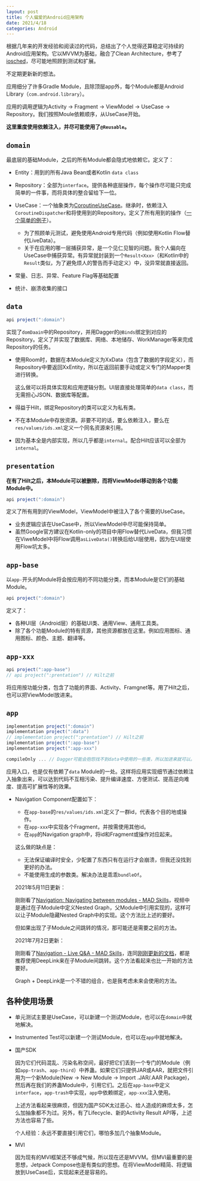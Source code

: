 ```yaml
---
layout: post
title: 个人偏爱的Android应用架构
date: 2021/4/18
categories: Android
---
```


根据几年来的开发经验和阅读过的代码，总结出了个人觉得还算稳定可持续的Android应用架构。它以MVVM为基础，融合了Clean Architecture，参考了[iosched](https://github.com/google/iosched)，尽可能地照顾到测试和扩展。

不定期更新新的想法。

<!--more-->

应用细分了许多Gradle Module，且除顶层app外，每个Module都是Android Library（`com.android.library`）。

应用的调用逻辑为Activity -> Fragment -> ViewModel -> UseCase -> Repository。我们按照Moule依赖顺序，从UseCase开始。

**这里重度使用依赖注入，并尽可能使用了`@Reusable`。**

## `domain`

最底层的基础Module，之后的所有Module都会隐式地依赖它。定义了：

- Entity：用到的所有Java Bean或者Kotlin `data class`
- Repository：全部为`interface`。提供各种底层操作，每个操作尽可能只完成简单的一件事，而将具体的整合留给下一位。
- UseCase：一个抽象类为[CoroutineUseCase](https://github.com/google/iosched/blob/main/shared/src/main/java/com/google/samples/apps/iosched/shared/domain/CoroutineUseCase.kt)。继承时，依赖注入`CoroutineDispatcher`和将使用到的Repository。定义了所有用到的操作（[一个简单的例子](https://github.com/google/iosched/blob/main/shared/src/main/java/com/google/samples/apps/iosched/shared/domain/users/FeedbackUseCase.kt)）。

  - 为了照顾单元测试，避免使用Android专用代码（例如使用Kotlin Flow替代LiveData）。
  - 关于在应用的哪一层捕获异常，是一个见仁见智的问题。我个人偏向在UseCase中捕获异常。有异常就封装到一个`Result<Xxx>`（和Kotlin中的`Result`类似，为了避免烦人的警告而手动定义）中，没异常就直接返回。

- 常量、日志、异常、Feature Flag等基础配置
- 统计、崩溃收集的接口

## `data`

```Groovy
api project(":domain")
```

实现了`domDaain`中的Repository，并用Dagger的`@Binds`绑定到对应的Repository。定义了并实现了数据库、网络、本地储存、WorkManager等来完成Repository的任务。

- 使用Room时，数据在本Module定义为XxData（包含了数据的字段定义），而Repository中要返回XxEntity，所以在返回前要手动或定义专门的Mapper类进行转换。

  这么做可以将具体实现和应用逻辑分割。UI层直接处理简单的`data class`，而无需担心JSON、数据库等配置。

- 得益于Hilt，绑定Repository的类可以定义为私有类。
- 不在本Module中存放资源。非要不可的话，要么依赖注入，要么在`res/values/ids.xml`定义一个同名资源来引用。
- 因为基本全是内部实现，所以几乎都是`internal`。配合Hilt应该可以全部为`internal`。

## `presentation`

**在有了Hilt之后，本Module可以被删除，而将ViewModel移动到各个功能Module中。**

```Groovy
api project(":domain")
```

定义了所有用到的ViewModel，ViewModel中被注入了各个需要的UseCase。

- 业务逻辑应该在UseCase中，所以ViewModel中尽可能保持简单。
- 虽然Google官方建议在Kotlin-only的项目中用Flow替代LiveData，但我习惯在ViweModel中将Flow调用`asLiveData()`转换后给UI层使用，因为在UI层使用Flow坑太多。

## `app-base`

以`app-`开头的Module将会按应用的不同功能分类，而本Module是它们的基础Module。

```Groovy
api project(":domain")
```

定义了：

- 各种UI层（Android层）的基础UI类、通用View、通用工具类。
- 除了各个功能Module的特有资源，其他资源都放在这里。例如应用图标、通用图标、颜色、主题、翻译等。

## `app-xxx`

```Groovy
api project(":app-base")
// api project(":prentation") // Hilt之前
```

将应用按功能分类，包含了功能的界面、Activity、Framgnet等。用了Hilt之后，也可以把ViewModel放进来。

## `app`

```Groovy
implementation project(":domain")
implementation project(":data")
// implementation project(":prentation") // Hilt之前
implementation project(":app-base")
implementation project(":app-xxx")

compileOnly ... // Dagger可能会抱怨找不到data中使用的一些类，所以加进来就可以。
```

应用入口，也是仅有依赖了`data` Module的一处。这样将应用实现细节通过依赖注入抽象出来，可以达到代码不互相污染、提升编译速度、方便测试、提高逆向难度、提高可扩展性等的效果。

- Navigation Component配置如下：

  - 在`app-base`的`res/values/ids.xml`定义了一群id，代表各个目的地或操作。
  - 在`app-xxx`中实现各个Fragment，并按需使用其他id。
  - 在`app`的Navigation graph中，将id和Fragment或操作对应起来。

  这么做的缺点是：
  
  - 无法保证编译时安全，少配置了东西只有在运行才会崩溃，但我还没找到更好的办法。
  - 不能使用生成的参数类。解决办法是乖乖`bundleOf`。

  2021年5月11日更新：

  刚刚看了[Navigation: Navigating between modules - MAD Skills](https://www.youtube.com/watch?v=IvFSJVTGDb4)，视频中是通过在子Module中定义Nested Graph，父Module中引用实现的，这样可以让子Module隐藏Nested Graph中的实现。这个方法比上述的要好。

  但如果出现了子Module之间跳转的情况，那可能还是需要之前的方法。

  2021年7月2日更新：

  刚刚看了[Navigation - Live Q&A - MAD Skills](https://www.youtube.com/watch?v=4srssoBo0HU)，连同[刚刚更新的文档](https://developer.android.com/guide/navigation/navigation-multi-module#across)，都是推荐使用DeepLink来在子Module间跳转。这个方法看起来也比一开始的方法要好。

  Graph + DeepLink是一个不错的组合，也是我考虑未来会使用的方法。

## 各种使用场景

- 单元测试主要是UseCase，可以新建一个测试Module，也可以在`domain`中就地解决。
- Instrumented Test可以新建一个测试Module，也可以在`app`中就地解决。
- 国产SDK

  因为它们代码混乱、污染名称空间，最好把它们丢到一个专门的Module（例如`app-trash`、`app-third`）中养蛊。如果它们只提供JAR或AAR，就把文件引用为一个新Module(New -> New Module -> Import .JAR/.AAR Package)，然后再在我们的养蛊Module中，引用它们。之后在`app-base`中定义`interface`，`app-trash`中实现，`app`中依赖绑定，`app-xxx`注入使用。

  上述方法看起来很麻烦，但因为国产SDK太过恶心、给人造成的麻烦太多，怎么加抽象都不为过。另外，有了Lifecycle、新的Activity Result API等，上述方法也容易了些。

  个人经验：永远不要直接引用它们，哪怕多加几个抽象Module。

- MVI

  因为现有的MVI框架还不够成气候，所以现在还是MVVM。但MVI最重要的是思想，Jetpack Compose也是有类似的思想。在将ViewModel精简、将逻辑放到UseCase后，实现起来还是容易的。
